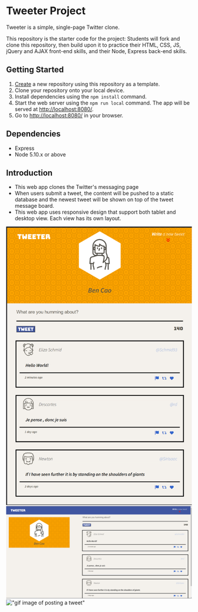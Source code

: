 # Tweeter Project

Tweeter is a simple, single-page Twitter clone.

This repository is the starter code for the project: Students will fork and clone this repository, then build upon it to practice their HTML, CSS, JS, jQuery and AJAX front-end skills, and their Node, Express back-end skills.

## Getting Started

1. [Create](https://docs.github.com/en/repositories/creating-and-managing-repositories/creating-a-repository-from-a-template) a new repository using this repository as a template.
2. Clone your repository onto your local device.
3. Install dependencies using the `npm install` command.
3. Start the web server using the `npm run local` command. The app will be served at <http://localhost:8080/>.
4. Go to <http://localhost:8080/> in your browser.

## Dependencies

- Express
- Node 5.10.x or above

## Introduction

- This web app clones the Twitter's messaging page
- When users submit a tweet, the content will be pushed to a static database and the newest tweet will be shown on top of the tweet message board.
- This web app uses responsive design that support both tablet and desktop view. Each view has its own layout. 

!["screenshot of tablet page"](https://github.com/BENcao318/tweeter/blob/master/docs/Tablet%20View.png)
!["screenshot of desktop page"](https://github.com/BENcao318/tweeter/blob/master/docs/Desktop%20View.png)
!["gif image of posting a tweet"](https://github.com/BENcao318/tweeter/blob/master/docs/Posting%20a%20tweet%20.gif)
